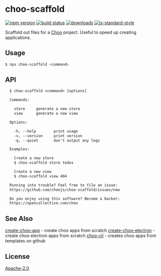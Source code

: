 # choo-scaffold
[![npm version][2]][3] [![build status][4]][5]
[![downloads][8]][9] [![js-standard-style][10]][11]

Scaffold out files for a [Choo](https://choo.io) project. Useful to speed up
creating applications. 

## Usage
```sh
$ npx choo-scaffold <command>
```

## API
```txt
  $ choo-scaffold <command> [options]

  Commands:

    store     generate a new store
    view      generate a new view

  Options:

    -h, --help        print usage
    -v, --version     print version
    -q, --quiet       don't output any logs

  Examples:

    Create a new store
    $ choo-scaffold store todos

    Create a new view
    $ choo-scaffold view 404

  Running into trouble? Feel free to file an issue:
  https://github.com/choojs/choo-scaffold/issues/new

  Do you enjoy using this software? Become a backer:
  https://opencollective.com/choo
```

## See Also

[create-choo-app](https://github.com/choojs/create-choo-app) - create choo apps from scratch
[create-choo-electron](https://github.com/choojs/create-choo-electron) - create choo electron apps from scratch
[choo-cli](https://github.com/trainyard/choo-cli) - creates choo apps from templates on github

## License
[Apache-2.0](./LICENSE)

[0]: https://img.shields.io/badge/stability-experimental-orange.svg?style=flat-square
[1]: https://nodejs.org/api/documentation.html#documentation_stability_index
[2]: https://img.shields.io/npm/v/choo-scaffold.svg?style=flat-square
[3]: https://npmjs.org/package/choo-scaffold
[4]: https://img.shields.io/travis/choojs/choo-scaffold/master.svg?style=flat-square
[5]: https://travis-ci.org/choojs/choo-scaffold
[6]: https://img.shields.io/codecov/c/github/choojs/choo-scaffold/master.svg?style=flat-square
[7]: https://codecov.io/github/choojs/choo-scaffold
[8]: http://img.shields.io/npm/dm/choo-scaffold.svg?style=flat-square
[9]: https://npmjs.org/package/choo-scaffold
[10]: https://img.shields.io/badge/code%20style-standard-brightgreen.svg?style=flat-square
[11]: https://github.com/feross/standard
